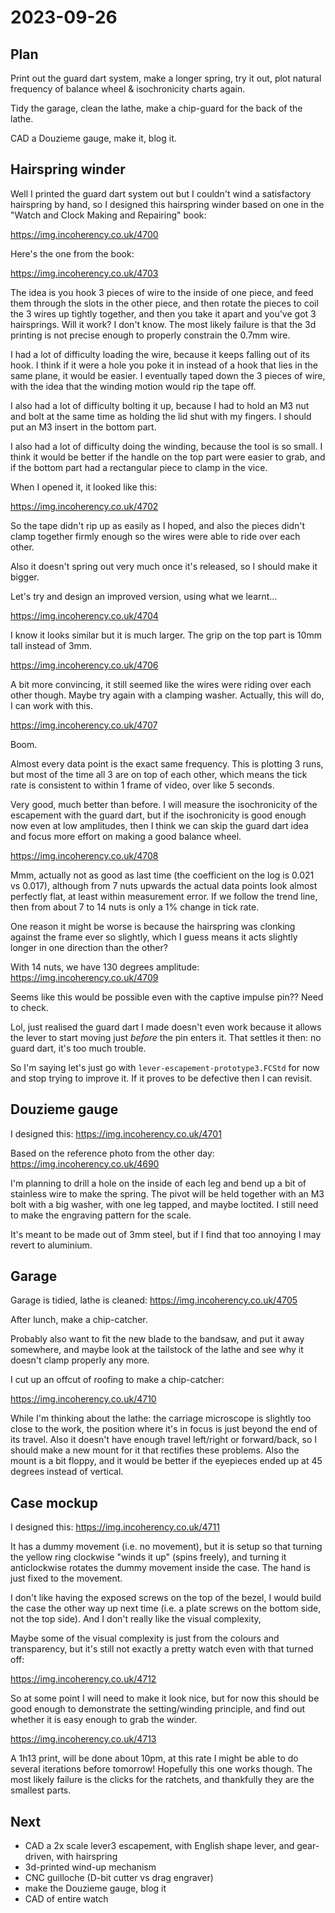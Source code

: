 # 2023-09-26

## Plan

Print out the guard dart system, make a longer spring, try it out, plot natural frequency of balance wheel
& isochronicity charts again.

Tidy the garage, clean the lathe, make a chip-guard for the back of the lathe.

CAD a Douzieme gauge, make it, blog it.

## Hairspring winder

Well I printed the guard dart system out but I couldn't wind a satisfactory hairspring by hand, so I designed
this hairspring winder based on one in the "Watch and Clock Making and Repairing" book:

https://img.incoherency.co.uk/4700

Here's the one from the book:

https://img.incoherency.co.uk/4703

The idea is you hook 3 pieces of wire to the inside of one piece, and feed them through the slots
in the other piece, and then rotate the pieces to coil the 3 wires up tightly together, and then you take
it apart and you've got 3 hairsprings. Will it work? I don't know. The most likely failure is that the
3d printing is not precise enough to properly constrain the 0.7mm wire.

I had a lot of difficulty loading the wire, because it keeps falling out of its hook. I think if it were a hole
you poke it in instead of a hook that lies in the same plane, it would be easier. I eventually taped down the
3 pieces of wire, with the idea that the winding motion would rip the tape off.

I also had a lot of difficulty bolting it up, because I had to hold an M3 nut and bolt at the same time as holding
the lid shut with my fingers. I should put an M3 insert in the bottom part.

I also had a lot of difficulty doing the winding, because the tool is so small. I think it would be better if the
handle on the top part were easier to grab, and if the bottom part had a rectangular piece to clamp in the vice.

When I opened it, it looked like this:

https://img.incoherency.co.uk/4702

So the tape didn't rip up as easily as I hoped, and also the pieces didn't clamp together firmly enough so the wires
were able to ride over each other.

Also it doesn't spring out very much once it's released, so I should make it bigger.

Let's try and design an improved version, using what we learnt...

https://img.incoherency.co.uk/4704

I know it looks similar but it is much larger. The grip on the top part is 10mm tall instead of 3mm.

https://img.incoherency.co.uk/4706

A bit more convincing, it still seemed like the wires were riding over each other though. Maybe try again with
a clamping washer. Actually, this will do, I can work with this.

https://img.incoherency.co.uk/4707

Boom.

Almost every data point is the exact same frequency. This is plotting 3 runs, but most of the time all 3 are on
top of each other, which means the tick rate is consistent to within 1 frame of video, over like 5 seconds.

Very good, much better than before. I will measure the isochronicity of the escapement with the guard dart,
but if the isochronicity is good enough now even at low amplitudes, then I think we can skip the guard dart idea
and focus more effort on making a good balance wheel.

https://img.incoherency.co.uk/4708

Mmm, actually not as good as last time (the coefficient on the log is 0.021 vs 0.017), although from 7 nuts
upwards the actual data points look almost perfectly flat, at least within measurement error. If we follow
the trend line, then from about 7 to 14 nuts is only a 1% change in tick rate.

One reason it might be worse is because the hairspring was clonking against the frame ever so slightly, which I
guess means it acts slightly longer in one direction than the other?

With 14 nuts, we have 130 degrees amplitude: https://img.incoherency.co.uk/4709

Seems like this would be possible even with the captive impulse pin?? Need to check.

Lol, just realised the guard dart I made doesn't even work because it allows the lever to start moving just
*before* the pin enters it. That settles it then: no guard dart, it's too much trouble.

So I'm saying let's just go with `lever-escapement-prototype3.FCStd` for now and stop trying to improve it.
If it proves to be defective then I can revisit.

## Douzieme gauge

I designed this: https://img.incoherency.co.uk/4701

Based on the reference photo from the other day: https://img.incoherency.co.uk/4690

I'm planning to drill a hole on the inside of each leg and bend up a bit of stainless wire to make
the spring. The pivot will be held together with an M3 bolt with a big washer, with one leg tapped, and maybe
loctited. I still need to make the engraving pattern for the scale.

It's meant to be made out of 3mm steel, but if I find that too annoying I may revert to aluminium.

## Garage

Garage is tidied, lathe is cleaned: https://img.incoherency.co.uk/4705

After lunch, make a chip-catcher.

Probably also want to fit the new blade to the bandsaw, and put it away somewhere, and maybe
look at the tailstock of the lathe and see why it doesn't clamp properly any more.

I cut up an offcut of roofing to make a chip-catcher:

https://img.incoherency.co.uk/4710

While I'm thinking about the lathe: the carriage microscope is slightly too close to the work, the
position where it's in focus is just beyond the end of its travel. Also it doesn't have enough travel
left/right or forward/back, so I should make a new mount for it that rectifies these problems. Also
the mount is a bit floppy, and it would be better if the eyepieces ended up at 45 degrees instead of
vertical.

## Case mockup

I designed this: https://img.incoherency.co.uk/4711

It has a dummy movement (i.e. no movement), but it is setup so that turning the yellow ring clockwise
"winds it up" (spins freely), and turning it anticlockwise rotates the dummy movement inside the case.
The hand is just fixed to the movement.

I don't like having the exposed screws on the top of the bezel, I would build the case the other way
up next time (i.e. a plate screws on the bottom side, not the top side). And I don't really like
the visual complexity,

Maybe some of the visual complexity is just from the colours and transparency, but it's still not
exactly a pretty watch even with that turned off:

https://img.incoherency.co.uk/4712

So at some point I will need to make it look nice, but for now this should be good enough to demonstrate the
setting/winding principle, and find out whether it is easy enough to grab the winder.

https://img.incoherency.co.uk/4713

A 1h13 print, will be done about 10pm, at this rate I might be able to do several iterations before tomorrow!
Hopefully this one works though. The most likely failure is the clicks for the ratchets, and thankfully they
are the smallest parts.

## Next

* CAD a 2x scale lever3 escapement, with English shape lever, and gear-driven, with hairspring
* 3d-printed wind-up mechanism
* CNC guilloche (D-bit cutter vs drag engraver)
* make the Douzieme gauge, blog it
* CAD of entire watch
